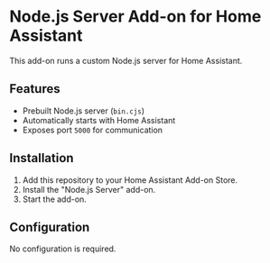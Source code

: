 # Node.js Server Add-on for Home Assistant

This add-on runs a custom Node.js server for Home Assistant.

## Features

- Prebuilt Node.js server (`bin.cjs`)
- Automatically starts with Home Assistant
- Exposes port `5000` for communication

## Installation

1. Add this repository to your Home Assistant Add-on Store.
2. Install the "Node.js Server" add-on.
3. Start the add-on.

## Configuration

No configuration is required.